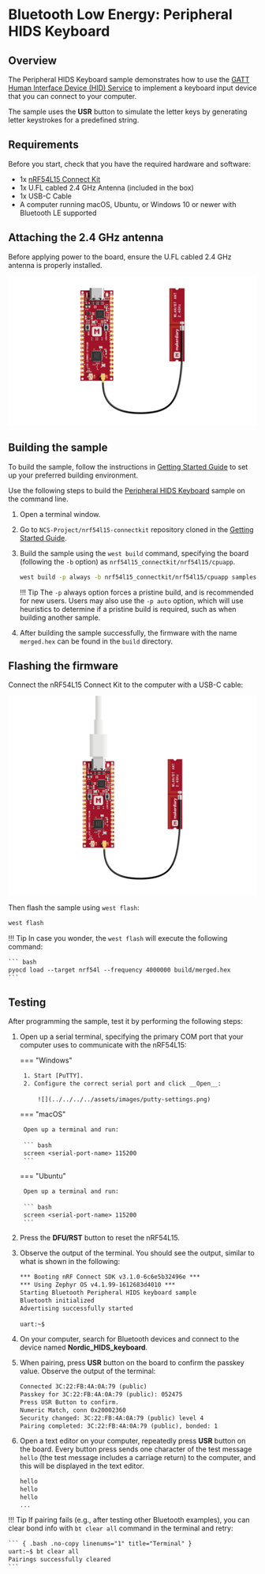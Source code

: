 # Bluetooth Low Energy: Peripheral HIDS Keyboard

## Overview

The Peripheral HIDS Keyboard sample demonstrates how to use the [GATT Human Interface Device (HID) Service] to implement a keyboard input device that you can connect to your computer.

The sample uses the __USR__ button to simulate the letter keys by generating letter keystrokes for a predefined string.

## Requirements

Before you start, check that you have the required hardware and software:

- 1x [nRF54L15 Connect Kit](https://makerdiary.com/products/nrf54l15-connectkit)
- 1x U.FL cabled 2.4 GHz Antenna (included in the box)
- 1x USB-C Cable
- A computer running macOS, Ubuntu, or Windows 10 or newer with Bluetooth LE supported

## Attaching the 2.4 GHz antenna

Before applying power to the board, ensure the U.FL cabled 2.4 GHz antenna is properly installed.

![](../../../../assets/images/attaching-bt-antenna.png)

## Building the sample

To build the sample, follow the instructions in [Getting Started Guide] to set up your preferred building environment.

Use the following steps to build the [Peripheral HIDS Keyboard] sample on the command line.

1. Open a terminal window.

2. Go to `NCS-Project/nrf54l15-connectkit` repository cloned in the [Getting Started Guide].

3. Build the sample using the `west build` command, specifying the board (following the `-b` option) as `nrf54l15_connectkit/nrf54l15/cpuapp`.

	``` bash
	west build -p always -b nrf54l15_connectkit/nrf54l15/cpuapp samples/bluetooth/peripheral_hids_keyboard
	```

	!!! Tip
		The `-p` always option forces a pristine build, and is recommended for new users. Users may also use the `-p auto` option, which will use heuristics to determine if a pristine build is required, such as when building another sample.

4. After building the sample successfully, the firmware with the name `merged.hex` can be found in the `build` directory.

## Flashing the firmware

Connect the nRF54L15 Connect Kit to the computer with a USB-C cable:

![](../../../../assets/images/connecting-board-with-bt-ant.png)

Then flash the sample using `west flash`:

``` bash
west flash
```

!!! Tip
	In case you wonder, the `west flash` will execute the following command:

	``` bash
	pyocd load --target nrf54l --frequency 4000000 build/merged.hex
	```

## Testing

After programming the sample, test it by performing the following steps:

1. Open up a serial terminal, specifying the primary COM port that your computer uses to communicate with the nRF54L15:

	=== "Windows"

		1. Start [PuTTY].
		2. Configure the correct serial port and click __Open__:

			![](../../../../assets/images/putty-settings.png)

	=== "macOS"

		Open up a terminal and run:

		``` bash
		screen <serial-port-name> 115200
		```

	=== "Ubuntu"

		Open up a terminal and run:

		``` bash
		screen <serial-port-name> 115200
		```

2. Press the __DFU/RST__ button to reset the nRF54L15.

3. Observe the output of the terminal. You should see the output, similar to what is shown in the following:

	``` { .txt .no-copy linenums="1" title="Terminal" }
	*** Booting nRF Connect SDK v3.1.0-6c6e5b32496e ***
	*** Using Zephyr OS v4.1.99-1612683d4010 ***
	Starting Bluetooth Peripheral HIDS keyboard sample
	Bluetooth initialized
	Advertising successfully started

	uart:~$
	```

4. On your computer, search for Bluetooth devices and connect to the device named __Nordic_HIDS_keyboard__.

5. When pairing, press __USR__ button on the board to confirm the passkey value. Observe the output of the terminal:

	``` { .txt .no-copy linenums="8" title="Terminal" }
	Connected 3C:22:FB:4A:0A:79 (public)
	Passkey for 3C:22:FB:4A:0A:79 (public): 052475
	Press USR Button to confirm.
	Numeric Match, conn 0x20002360
	Security changed: 3C:22:FB:4A:0A:79 (public) level 4
	Pairing completed: 3C:22:FB:4A:0A:79 (public), bonded: 1
	```

6. Open a text editor on your computer, repeatedly press __USR__ button on the board. Every button press sends one character of the test message `hello` (the test message includes a carriage return) to the computer, and this will be displayed in the text editor.

	``` { .txt .no-copy linenums="1" title="Visual Studio Code" }
	hello
	hello
	hello
	...
	```

!!! Tip
	If pairing fails (e.g., after testing other Bluetooth examples), you can clear bond info with `bt clear all` command in the terminal and retry:

	``` { .bash .no-copy linenums="1" title="Terminal" }
	uart:~$ bt clear all
	Pairings successfully cleared
	```


[GATT Human Interface Device (HID) Service]: https://docs.nordicsemi.com/bundle/ncs-latest/page/nrf/libraries/bluetooth/services/hids.html#hids-readme
[Getting Started Guide]: ../../getting-started.md
[Peripheral HIDS Keyboard]: https://github.com/makerdiary/nrf54l15-connectkit/tree/main/samples/bluetooth/peripheral_hids_keyboard
[PuTTY]: https://apps.microsoft.com/store/detail/putty/XPFNZKSKLBP7RJ
